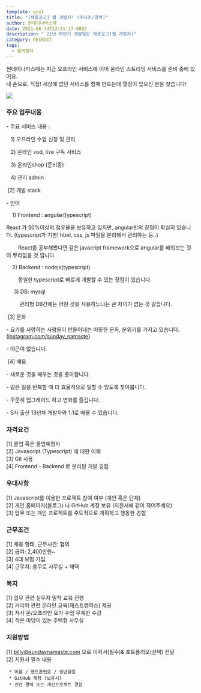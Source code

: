 ```yaml
---
template: post
title: "[채용공고] 웹 개발자! (주니어/경력)"
author: 썬데이나마스떼
date: 2021-06-14T23:51:17.080Z
description: " 21년 하반기 개발일꾼 채용공고(웹 개발자)"
category: RECRUIT
tags:
  - 웹개발자
---
```

썬데이나마스떼는 지금 오프라인 서비스에 이어 온라인 스트리밍 서비스를 준비 중에 있어요.\
내 손으로, 직접! 세상에 없던 서비스를 함께 만드는데 열정이 있으신 분을 찾습니다!

![](/media/webp.net-resizeimage.jpg)

### 주요 업무내용

\- 주요 서비스 내용 : 

   1) 오프라인 수업 신청 및 관리

   2) 온라인 vod, live 구독 서비스

   3) 온라인shop (준비중)

   4) 관리 admin

 \[2] 개발 stack

\- 언어 

    1) Frontend : angular(typescript)

React 가 50%이상의 점유율을 보유하고 있지만, angular만의 장점이 확실히 있습니다. (typescript가 기본! html, css, js 파일을 분리해서 관리하는 등..)

        React를 공부해봤다면 같은 javacript framework으로 angular를 배워보는 것이 무리없을 것 입니다.

    2) Backend : nodejs(typescript)

        동일한 typescript로 빠르게 개발할 수 있는 장점이 있습니다.

     3) DB: mysql

         관리형 DB간에는 어떤 것을 사용하느냐는 큰 차이가 없는 것 같습니다.

 \[3] 문화

\- 요가를 사랑하는 사람들이 만들어내는 따뜻한 문화, 분위기를 가지고 있습니다. ([instagram.com/sunday_namaste](http://instagram.com/sunday_namaste))

\- 야근이 없습니다.

 \[4] 배움

\- 새로운 것을 배우는 것을 좋아합니다.

\- 같은 일을 반복할 때 더 효율적으로 일할 수 있도록 찾아봅니다.

\- 꾸준히 업그레이드 하고 변화를 즐깁니다.

\- S사 출신 13년차 개발자와 1:1로 배울 수 있습니다.

### 자격요건

\[1] 졸업 혹은 졸업예정자\
\[2] Javascript (Typescript) 에 대한 이해\
\[3] Git 사용\
\[4] Frontend - Backend 로 분리된 개발 경험

### 우대사항

\[1] Javascript를 이용한 프로젝트 참여 여부 (개인 혹은 단체)\
\[2] 개인 홈페이지(블로그) 나 GitHub 계정 보유 (지원서에 같이 적어주세요)\
\[3] 업무 또는 개인 프로젝트를 주도적으로 계획하고 행동한 경험

### 근무조건

\[1] 채용 형태, 근무시간: 협의\
\[2] 급여: 2,400만원~\
\[3] 4대 보험 가입\
\[4] 근무지: 충무로 사무실 + 재택

### 복지

\[1] 업무 관련 실무자 밀착 교육 진행\
\[2] 커리어 관련 온라인 교육(패스트캠퍼스) 제공\
\[3] 자사 온/오프라인 요가 수업 무제한 수강\
\[4] 작은 마당이 있는 주택형 사무실

### 지원방법

\[1] billy@sundaynamaste.com 으로 이력서(필수)& 포트폴리오(선택) 전달\
\[2] 지원서 필수 내용

```
 * 이름 / 핸드폰번호 / 생년월일
 * GitHub 계정 (보유시)
 * 관련 경력 또는 개인프로젝트 경험
```